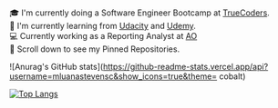 🎓  I'm currently doing a Software Engineer Bootcamp at [TrueCoders](https://truecoders.io/). <br />
🌱  I'm currently learning from [Udacity](https://www.udacity.com/) and [Udemy](https://www.udemy.com/course/100-days-of-code/learn/lecture/19211052#search).<br />
💻  Currently working as a Reporting Analyst at [AO](https://www.linkedin.com/company/american-income-life-ao/)<br />
📌  Scroll down to see my Pinned Repositories.

![Anurag's GitHub stats](https://github-readme-stats.vercel.app/api?username=mluanastevensc&show_icons=true&theme= cobalt)

[![Top Langs](https://github-readme-stats.vercel.app/api/top-langs/?username=mluanastevensc&layout=compact)](https://github.com/anuraghazra/github-readme-stats)

